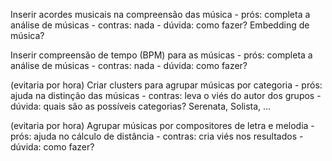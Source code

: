 Inserir acordes musicais na compreensão das música
    - prós: completa a análise de músicas
    - contras: nada
    - dúvida: como fazer? Embedding de música?

Inserir compreensão de tempo (BPM) para as músicas
    - prós: completa a análise de músicas
    - contras: nada
    - dúvida: como fazer?

(evitaria por hora)
Criar clusters para agrupar músicas por categoria
    - prós: ajuda na distinção das músicas
    - contras: leva o viés do autor dos grupos
    - dúvida: quais são as possíveis categorias? Serenata, Solista, ...

(evitaria por hora)
Agrupar músicas por compositores de letra e melodia
    - prós: ajuda no cálculo de distância
    - contras: cria viés nos resultados
    - dúvida: como fazer?